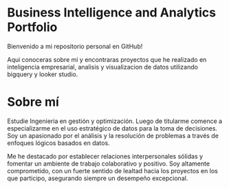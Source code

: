# Business Intelligence and Analytics Portfolio

Bienvenido a mi repositorio personal en GitHub!

Aqui conoceras sobre mí y encontraras proyectos que he realizado en inteligencia empresarial, analisis y visualizacion de datos utilizando bigquery y looker studio. 

# Sobre mí

Estudie Ingenieria en gestión y optimización. Luego de titularme comence a especializarme en el uso estratégico de datos para la toma de decisiones. Soy un apasionado por el análisis y la resolución de problemas a través de enfoques lógicos basados en datos.

Me he destacado por establecer relaciones interpersonales sólidas y fomentar un ambiente de trabajo colaborativo y positivo. Soy altamente comprometido, con un fuerte sentido de lealtad hacia los proyectos en los que participo, asegurando siempre un desempeño excepcional.
